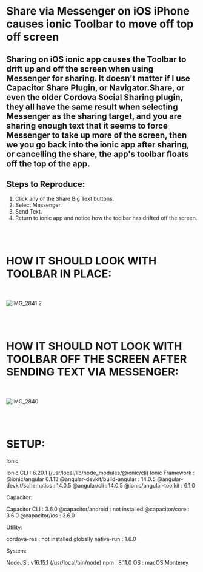 # Share via Messenger on iOS iPhone causes ionic Toolbar to move off top off screen

## Sharing on iOS ionic app causes the Toolbar to drift up and off the screen when using Messenger for sharing.  It doesn't matter if I use Capacitor Share Plugin, or Navigator.Share, or even the older Cordova Social Sharing plugin, they all have the same result when selecting Messenger as the sharing target, and you are sharing enough text that it seems to force Messenger to take up more of the screen, then we you go back into the ionic app after sharing, or cancelling the share, the app's toolbar floats off the top of the app.

## Steps to Reproduce:
1. Click any of the Share Big Text buttons.
2. Select Messenger.
3. Send Text.
4. Return to ionic app and notice how the toolbar has drifted off the screen.


<BR><BR>
# HOW IT SHOULD LOOK WITH TOOLBAR IN PLACE:
<BR><BR>
![IMG_2841 2](https://user-images.githubusercontent.com/3101108/177802735-8081cc61-c5cc-492b-8fd2-a2662b258971.PNG)


<BR><BR>
# HOW IT SHOULD NOT LOOK WITH TOOLBAR OFF THE SCREEN AFTER SENDING TEXT VIA MESSENGER:
<BR><BR>
![IMG_2840](https://user-images.githubusercontent.com/3101108/177802812-db961e9f-c653-4a41-bf61-9d5f9c18956b.PNG)

<BR><BR>

# SETUP:
  
Ionic:

   Ionic CLI                     : 6.20.1 (/usr/local/lib/node_modules/@ionic/cli)
   Ionic Framework               : @ionic/angular 6.1.13
   @angular-devkit/build-angular : 14.0.5
   @angular-devkit/schematics    : 14.0.5
   @angular/cli                  : 14.0.5
   @ionic/angular-toolkit        : 6.1.0

Capacitor:

   Capacitor CLI      : 3.6.0
   @capacitor/android : not installed
   @capacitor/core    : 3.6.0
   @capacitor/ios     : 3.6.0

Utility:

   cordova-res : not installed globally
   native-run  : 1.6.0

System:

   NodeJS : v16.15.1 (/usr/local/bin/node)
   npm    : 8.11.0
   OS     : macOS Monterey
